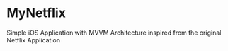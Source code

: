 # MyNetflix

Simple iOS Application with MVVM Architecture inspired from the original Netflix Application


